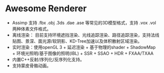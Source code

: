 # Awesome Renderer

- Assimp 支持 .fbx .obj .3ds .dae .ase 等常见的3D模型格式，支持 .vox .vol 两种体素文件格式。
- 离线渲染： 目前支持环境遮挡渲染、光线追踪渲染、路径追踪渲染，支持法线贴图、景深、面光源/软阴影、KD-Tree加速以及体积散射区域渲染。
- 实时渲染：使用openGL 3 + 延迟渲染 + 基于物理的shader + ShadowMap + 环境光照明/基于图像的照明(IBL) + SSR + SSAO + HDR + FXAA/TXAA
- 内置C++反射/序列化/反序列化支持。
- 支持蒙皮骨骼动画。